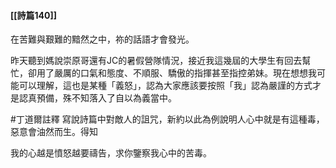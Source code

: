 #### [[詩篇140]]

在苦難與艱難的黯然之中，祢的話語才會發光。

昨天聽到媽說崇原哥還有JC的暑假營隊情況，接近我這幾屆的大學生有回去幫忙，卻用了嚴厲的口氣和態度、不順服、驕傲的指揮甚至指控弟妹。現在想想我可能可以理解，這也是某種「義怒」，認為大家應該要按照「我」認為嚴謹的方式才是認真預備，殊不知落入了自以為義當中。

#丁道爾註釋 寫說詩篇中對敵人的詛咒，新約以此為例說明人心中就是有這種毒，惡意會油然而生。得知

我的心越是憤怒越要禱告，求你鑒察我心中的苦毒。